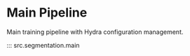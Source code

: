 # Main Pipeline

Main training pipeline with Hydra configuration management.

::: src.segmentation.main

